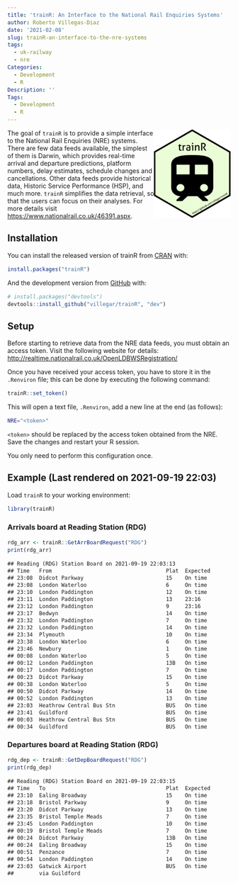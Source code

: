 ```yaml
---
title: 'trainR: An Interface to the National Rail Enquiries Systems'
author: Roberto Villegas-Diaz
date: '2021-02-08'
slug: trainR-an-interface-to-the-nre-systems
tags:
  - uk-railway
  - nre
Categories:
  - Development
  - R
Description: ''
Tags:
  - Development
  - R
---
```


<img src="https://raw.githubusercontent.com/villegar/trainR/main/inst/images/logo.png" alt="logo" align="right" height=200px/>

The goal of `trainR` is to provide a simple interface to the 
National Rail Enquiries (NRE) systems. There are few data feeds 
available, the simplest of them is Darwin, which provides real-time 
arrival and departure predictions, platform numbers, delay estimates, 
schedule changes and cancellations. Other data feeds provide historical 
data, Historic Service Performance (HSP), and much more. `trainR` 
simplifies the data retrieval, so that the users can focus on their 
analyses. For more details visit 
https://www.nationalrail.co.uk/46391.aspx.

## Installation

You can install the released version of trainR from [CRAN](https://CRAN.R-project.org) with:

``` r
install.packages("trainR")
```

And the development version from [GitHub](https://github.com/) with:

``` r
# install.packages("devtools")
devtools::install_github("villegar/trainR", "dev")
```

## Setup
Before starting to retrieve data from the NRE data feeds, you must obtain an access token. 
Visit the following website for details: http://realtime.nationalrail.co.uk/OpenLDBWSRegistration/

Once you have received your access token, you have to store it in the `.Renviron` file; this can be 
done by executing the following command:


```r
trainR::set_token()
```

This will open a text file, `.Renviron`, add a new line at the end (as follows):

```bash
NRE="<token>"
```

`<token>` should be replaced by the access token obtained from the NRE. Save the changes and restart 
your R session.

You only need to perform this configuration once.

## Example (Last rendered on 2021-09-19 22:03)

Load `trainR` to your working environment:

```r
library(trainR)
```

### Arrivals board at Reading Station (RDG)


```r
rdg_arr <- trainR::GetArrBoardRequest("RDG")
print(rdg_arr)
```

```
## Reading (RDG) Station Board on 2021-09-19 22:03:13
## Time   From                                    Plat  Expected
## 23:08  Didcot Parkway                          15    On time
## 23:08  London Waterloo                         6     On time
## 23:10  London Paddington                       12    On time
## 23:11  London Paddington                       13    23:16
## 23:12  London Paddington                       9     23:16
## 23:17  Bedwyn                                  14    On time
## 23:32  London Paddington                       7     On time
## 23:32  London Paddington                       14    On time
## 23:34  Plymouth                                10    On time
## 23:38  London Waterloo                         6     On time
## 23:46  Newbury                                 1     On time
## 00:08  London Waterloo                         5     On time
## 00:12  London Paddington                       13B   On time
## 00:17  London Paddington                       7     On time
## 00:23  Didcot Parkway                          15    On time
## 00:38  London Waterloo                         5     On time
## 00:50  Didcot Parkway                          14    On time
## 00:52  London Paddington                       13    On time
## 23:03  Heathrow Central Bus Stn                BUS   On time
## 23:41  Guildford                               BUS   On time
## 00:03  Heathrow Central Bus Stn                BUS   On time
## 00:34  Guildford                               BUS   On time
```

### Departures board at Reading Station (RDG)


```r
rdg_dep <- trainR::GetDepBoardRequest("RDG")
print(rdg_dep)
```

```
## Reading (RDG) Station Board on 2021-09-19 22:03:15
## Time   To                                      Plat  Expected
## 23:10  Ealing Broadway                         15    On time
## 23:18  Bristol Parkway                         9     On time
## 23:20  Didcot Parkway                          13    On time
## 23:35  Bristol Temple Meads                    7     On time
## 23:45  London Paddington                       10    On time
## 00:19  Bristol Temple Meads                    7     On time
## 00:24  Didcot Parkway                          13B   On time
## 00:24  Ealing Broadway                         15    On time
## 00:51  Penzance                                7     On time
## 00:54  London Paddington                       14    On time
## 23:03  Gatwick Airport                         BUS   On time
##        via Guildford
```
